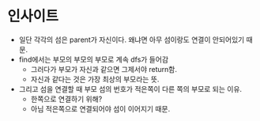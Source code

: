 # 인사이트

- 일단 각각의 섬은 parent가 자신이다. 왜냐면 아무 섬이랑도 연결이 안되어있기 때문.
- find에서는 부모의 부모의 부모로 계속 dfs가 들어감
  - 그러다가 부모가 자신과 같으면 그제서야 return함.
  - 자신과 같다는 것은 가장 최상의 부모라는 뜻.
- 그리고 섬을 연결할 때 부모 섬의 번호가 적은쪽이 다른 쪽의 부모로 되는 이유.
  - 한쪽으로 연결하기 위해?
  - 아님 적은쪽으로 연결되어야 섬이 이어지기 때문.
